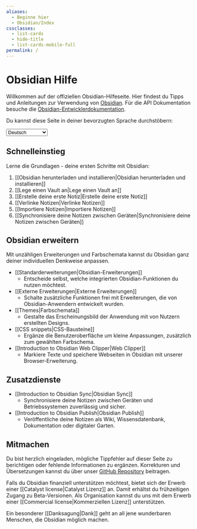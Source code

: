 ```yaml
---
aliases:
  - Beginne hier
  - Obsidian/Index
cssclasses:
  - list-cards
  - hide-title
  - list-cards-mobile-full
permalink: /
---
```

# Obsidian Hilfe

Willkommen auf der offiziellen Obsidian-Hilfeseite. Hier findest du Tipps und Anleitungen zur Verwendung von [Obsidian](https://obsidian.md). Für die API Dokumentation besuche die [Obsidian-Entwicklerdokumentation](https://docs.obsidian.md/).

Du kannst diese Seite in deiner bevorzugten Sprache durchstöbern:

<select class="dropdown select-location">
<option value="">Deutsch</option>
<option value="https://publish.obsidian.md/help-ar">العربية</option>
<option value="https://publish.obsidian.md/help-da">Dansk</option>
<option value="https://help.obsidian.md/">English</option>
<option value="https://publish.obsidian.md/help-es">Español</option>
<option value="https://publish.obsidian.md/help-it">Italiano</option>
<option value="https://publish.obsidian.md/help-ja">日本語</option>
<option value="https://publish.obsidian.md/help-km">Phéasa Khmêr</option>
<option value="https://publish.obsidian.md/help-ko">한국어</option>
<option value="https://publish.obsidian.md/help-pt-br">Português</option>
<option value="https://publish.obsidian.md/help-ru">Русский</option>
<option value="https://publish.obsidian.md/help-vi">Tiếng Việt</option>
<option value="https://publish.obsidian.md/help-zh">中文</option>
</select>

## Schnelleinstieg

Lerne die Grundlagen - deine ersten Schritte mit Obsidian:

1. [[Obsidian herunterladen und installieren|Obsidian herunterladen und installieren]]
2. [[Lege einen Vault an|Lege einen Vault an]]
3. [[Erstelle deine erste Notiz|Erstelle deine erste Notiz]]
4. [[Verlinke Notizen|Verlinke Notizen]]
5. [[Importiere Notizen|Importiere Notizen]]
6. [[Synchronisiere deine Notizen zwischen Geräten|Synchronisiere deine Notizen zwischen Geräten]]

## Obsidian erweitern

Mit unzähligen Erweiterungen und Farbschemata kannst du Obsidian ganz deiner individuellen Denkweise anpassen.

- [[Standarderweiterungen|Obsidian-Erweiterungen]]
	- Entscheide selbst, welche integrierten Obsidian-Funktionen du nutzen möchtest.
- [[Externe Erweiterungen|Externe Erweiterungen]]
	- Schalte zusätzliche Funktionen frei mit Erweiterungen, die von Obsidian-Anwendern entwickelt wurden.
- [[Themes|Farbschemata]]
	- Gestalte das Erscheinungsbild der Anwendung mit von Nutzern erstellten Designs.
- [[CSS snippets|CSS-Bausteine]]
	- Ergänze die Benutzeroberfläche um kleine Anpassungen, zusätzlich zum gewählten Farbschema.
- [[Introduction to Obsidian Web Clipper|Web Clipper]]
	- Markiere Texte und speichere Webseiten in Obsidian mit unserer Browser-Erweiterung.

## Zusatzdienste

- [[Introduction to Obsidian Sync|Obsidian Sync]]
	- Synchronisiere deine Notizen zwischen Geräten und Betriebssystemen zuverlässig und sicher.
- [[Introduction to Obsidian Publish|Obsidian Publish]]
	- Veröffentliche deine Notizen als Wiki, Wissensdatenbank, Dokumentation oder digitaler Garten.

## Mitmachen

Du bist herzlich eingeladen, mögliche Tippfehler auf dieser Seite zu berichtigen oder fehlende Informationen zu ergänzen. Korrekturen und Übersetzungen kannst du über unser [GitHub Repository](https://github.com/obsidianmd/obsidian-docs/) beitragen.

Falls du Obsidian finanziell unterstützen möchtest, bietet sich der Erwerb einer [[Catalyst license|Catalyst Lizenz]] an. Damit erhältst du frühzeitigen Zugang zu Beta-Versionen. Als Organisation kannst du uns mit dem Erwerb einer [[Commercial license|Kommerziellen Lizenz]] unterstützen.

Ein besonderer [[Danksagung|Dank]] geht an all jene wunderbaren Menschen, die Obsidian möglich machen.
